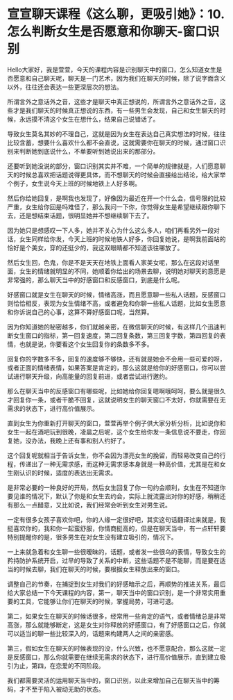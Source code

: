 # 宣宣聊天课程《这么聊，更吸引她》：10.怎么判断女生是否愿意和你聊天-窗口识别

Hello大家好，我是萱萱，今天的课程内容是识别聊天中的窗口，怎么知道女生是否愿意和自己聊天呢，聊天是一门艺术，因为我们在聊天的时候，除了说字面含义以外，往往还会表达一些更深层次的想法。

所谓言外之意话外之音，这些才是聊天中真正想说的，所谓言外之意话外之音，这些才是我们聊天的时候真正想说的东西，有一些男生会发现，自己和女生聊天的时候，永远摸不清这个女生在想什么，结果自己说错话了。

导致女生莫名其妙的不理自己，这就是因为女生在表达自己真实想法的时候，往往比较含蓄，想要什么喜欢什么都不会直说，这就需要你在聊天的时候，通过窗口识别来判断她到底说什么，不单要听到她说出来的那部分。

还要听到她没说的部分，窗口识别其实并不难，一个简单的规律就是，人们愿意聊天的时候总喜欢把话题说得更具体，而不想聊天的时候会直接给出结论，给大家举个例子，女生说今天上班的时候地铁上人好多啊。

然后你给她回复，是啊我也发现了，好像因为最近在开一个什么会，信号限的比较严重，女生给你回是吗难怪了，那么我问一下你，你觉得女生是希望继续跟你聊下去，还是想结束话题，很明显她并不想继续聊下去了。

因为她只是想感叹一下人多，她并不关心为什么这么多人，咱们再看另外一段对话，女生同样给你发，今天上班的时候地铁人好多，你回复她说，是啊我前面站的恰好是个美女，穿的还挺少的，我这双眼睛都不知道该往哪放了。

然后女生回，色鬼，你是不是天天在地铁上面看人家美女呢，那么在这段对话里面，女生的情绪就明显的不同，她顺着你给出的场景去聊，说明她对聊天的意愿是非常强的，那么聊天当中的好感窗口和反感窗口，到底是什么呢。

好感窗口就是女生在聊天的时候，情绪高涨，而且愿意聊一些私人话题，反感窗口则恰恰相反，表现为女生情绪不高，或者避免和你聊一些私人话题，比如女生愿意和你诉说自己的心事，这算不算好感窗口呢，当然算。

因为你知道她的秘密越多，你们就越亲密，在微信聊天的时候，有这样几个迅速判断女生窗口的指标，第一回复速度，第二回复条数，第三回复字数，第四回复的表情，也就是说，你要看这个女生回复你的条数多不多。

回复你的字数多不多，回复的速度够不够快，还有就是她会不会用一些可爱的呀，或者正面的情绪表情，如果答案是肯定的，那么这就是给你的好感窗口，你可以尝试进行聊天升级，向高能量的回复前进，或者尝试进行邀约。

那么在聊天当中的反感窗口有哪些呢，比如她给你回复嗯啊哦呵呵，要么就是很久才回复你一条，或者干脆不回复，这就说明女生的聊天窗口不太好，你就需要在无需求的状态下，进行高价值展示。

直到女生为你重新打开聊天的窗口，萱萱再举个例子供大家分析分析，比如说你和女生一起在酒吧玩到很晚，凌晨之后呢，这个女生给你发一条信息说不要走，你回复她，没办法，我晚上还有事和别人约好了。

这个回复呢就相当于告诉女生，你不会因为漂亮女生的挽留，而轻易改变自己的行程，传递出了一种无需求感，而这种无需求感本身就是一种高价值，尤其是在和女生刚认识的时候，适度的表达出无需求。

是非常必要的一种良好的开局，然后女生回复了你一句约会顺利，女生在不知道你要见谁的情况下，默认了你是和女生去约会，实际上就流露出对你的好感，稍稍还有那么一点醋意，又比如说，我们经常会听到女生对男生说。

一定有很多女孩子喜欢你吧，你的人缘一定很好吧，其实这句话翻译过来就是，我挺喜欢你的，我和你一起蛮舒服，你情商挺高的，但是在聊天当中，有一点轩轩要特别提醒你的是，很多男生在对女生没有建立吸引的，情况下。

一上来就急着和女生聊一些很暧昧的，话题，或者发一些很乌的表情，导致女生的矜持防护系统开启，过早的导致了关系的中断，这些话题不是不能聊，而是要在适当的时候去聊，我们在聊天的时候，要根据女生释放出来的窗口。

调整自己的节奏，在捕捉到女生对我们的好感暗示之后，再顺势的推进关系，最后给大家总结一下今天课程的内容，第一，聊天当中的窗口识别，是一个非常实用重要的工具，它能够让你们在聊天的时候，掌握局势，可进可退。

第二，如果女生在聊天的时候话很多，经常用一些肯定的语气，或者情绪总是非常高涨，那么就能够断定，这是女生对你释放的好感窗口，有了好感窗口之后，你就可以适当的聊一些比较深入的，话题来构建两人之间的亲密感。

第三，假如女生在聊天的时候表现的没，什么兴致，也不愿意配合，那么这就一定是反感窗口，那么你就需要在继续无需求的状态下，进行高价值展示，直到建立吸引为止，第四，在恋爱的不同阶段。

我们都需要灵活的运用聊天当中的，窗口识别，以此来增加自己在聊天当中的筹码，才不至于陷入被动无助的状态。

